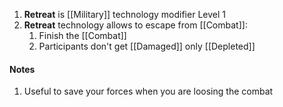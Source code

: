 1. **Retreat** is [[Military]] technology modifier Level 1
2. **Retreat** technology allows to escape from [[Combat]]:
	1. Finish the [[Combat]]
	2. Participants don't get [[Damaged]] only [[Depleted]]
#### Notes
1. Useful to save your forces when you are loosing the combat 
